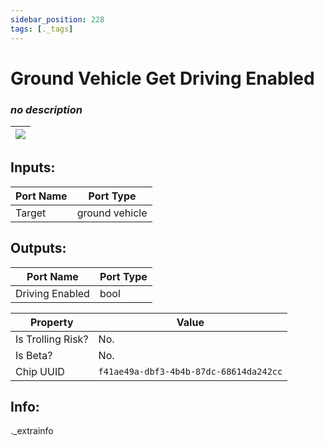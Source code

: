 ```yaml
---
sidebar_position: 228
tags: [._tags]
---
```


# Ground Vehicle Get Driving Enabled


### *no description*

| ![](https://images-ext-2.discordapp.net/external/MPmIaQzlEPmgGWlgi-WxBBXt0Bjv_zWPkg1y1f_sy3s/https/www.recroomcircuits.com/image/circuit/absolute-value?width=206&height=108) |
|-----|

## Inputs:
| Port Name | Port Type |
|-----------|-----------|
| Target | ground vehicle |

## Outputs:
| Port Name | Port Type |
|-----------|-----------|
| Driving Enabled | bool | 

| Property  | Value |
|-------------------|-----------|
| Is Trolling Risk? | No. |
| Is Beta? | No. |
| Chip UUID | `f41ae49a-dbf3-4b4b-87dc-68614da242cc` |

## Info:
._extrainfo